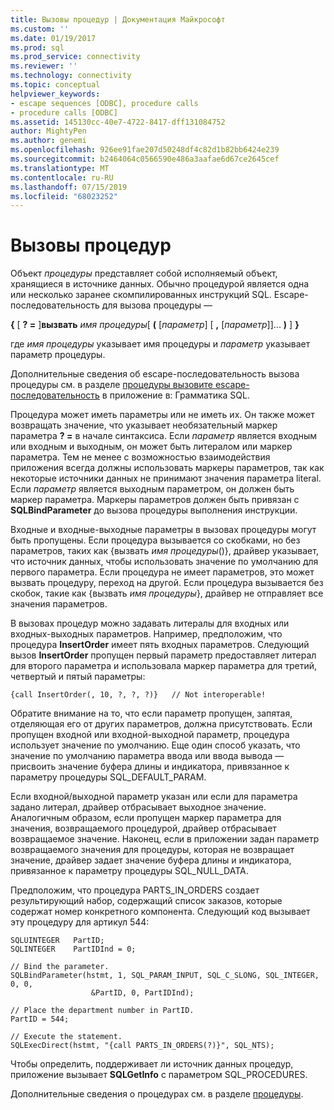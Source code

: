 ```yaml
---
title: Вызовы процедур | Документация Майкрософт
ms.custom: ''
ms.date: 01/19/2017
ms.prod: sql
ms.prod_service: connectivity
ms.reviewer: ''
ms.technology: connectivity
ms.topic: conceptual
helpviewer_keywords:
- escape sequences [ODBC], procedure calls
- procedure calls [ODBC]
ms.assetid: 145130cc-40e7-4722-8417-dff131084752
author: MightyPen
ms.author: genemi
ms.openlocfilehash: 926ee91fae207d50248df4c82d1b82bb6424e239
ms.sourcegitcommit: b2464064c0566590e486a3aafae6d67ce2645cef
ms.translationtype: MT
ms.contentlocale: ru-RU
ms.lasthandoff: 07/15/2019
ms.locfileid: "68023252"
---
```

# <a name="procedure-calls"></a>Вызовы процедур
Объект *процедуры* представляет собой исполняемый объект, хранящиеся в источнике данных. Обычно процедурой является одна или несколько заранее скомпилированных инструкций SQL. Escape-последовательность для вызова процедуры —  
  
 **{** [ **? =** ]**вызвать** *имя процедуры*[ **(** [*параметр*] [ **,** [*параметр*]]... **)** ] **}**  
  
 где *имя процедуры* указывает имя процедуры и *параметр* указывает параметр процедуры.  
  
 Дополнительные сведения об escape-последовательность вызова процедуры см. в разделе [процедуры вызовите escape-последовательность](../../../odbc/reference/appendixes/procedure-call-escape-sequence.md) в приложение в: Грамматика SQL.  
  
 Процедура может иметь параметры или не иметь их. Он также может возвращать значение, что указывает необязательный маркер параметра **? =** в начале синтаксиса. Если *параметр* является входным или входным и выходным, он может быть литералом или маркер параметра. Тем не менее с возможностью взаимодействия приложения всегда должны использовать маркеры параметров, так как некоторые источники данных не принимают значения параметра literal. Если *параметр* является выходным параметром, он должен быть маркер параметра. Маркеры параметров должен быть привязан с **SQLBindParameter** до вызова процедуры выполнения инструкции.  
  
 Входные и входные-выходные параметры в вызовах процедуры могут быть пропущены. Если процедура вызывается со скобками, но без параметров, таких как {вызвать *имя процедуры*()}, драйвер указывает, что источник данных, чтобы использовать значение по умолчанию для первого параметра. Если процедура не имеет параметров, это может вызвать процедуру, переход на другой. Если процедура вызывается без скобок, такие как {вызвать *имя процедуры*}, драйвер не отправляет все значения параметров.  
  
 В вызовах процедур можно задавать литералы для входных или входных-выходных параметров. Например, предположим, что процедура **InsertOrder** имеет пять входных параметров. Следующий вызов **InsertOrder** пропущен первый параметр предоставляет литерал для второго параметра и использовала маркер параметра для третий, четвертый и пятый параметры:  
  
```  
{call InsertOrder(, 10, ?, ?, ?)}   // Not interoperable!  
```  
  
 Обратите внимание на то, что если параметр пропущен, запятая, отделяющая его от других параметров, должна присутствовать. Если пропущен входной или входной-выходной параметр, процедура использует значение по умолчанию. Еще один способ указать, что значение по умолчанию параметра ввода или ввода вывода — присвоить значение буфера длины и индикатора, привязанное к параметру процедуры SQL_DEFAULT_PARAM.  
  
 Если входной/выходной параметр указан или если для параметра задано литерал, драйвер отбрасывает выходное значение. Аналогичным образом, если пропущен маркер параметра для значения, возвращаемого процедурой, драйвер отбрасывает возвращаемое значение. Наконец, если в приложении задан параметр возвращаемого значения для процедуры, которая не возвращает значение, драйвер задает значение буфера длины и индикатора, привязанное к параметру процедуры SQL_NULL_DATA.  
  
 Предположим, что процедура PARTS_IN_ORDERS создает результирующий набор, содержащий список заказов, которые содержат номер конкретного компонента. Следующий код вызывает эту процедуру для артикул 544:  
  
```  
SQLUINTEGER   PartID;  
SQLINTEGER    PartIDInd = 0;  
  
// Bind the parameter.  
SQLBindParameter(hstmt, 1, SQL_PARAM_INPUT, SQL_C_SLONG, SQL_INTEGER, 0, 0,  
                  &PartID, 0, PartIDInd);  
  
// Place the department number in PartID.  
PartID = 544;  
  
// Execute the statement.  
SQLExecDirect(hstmt, "{call PARTS_IN_ORDERS(?)}", SQL_NTS);  
```  
  
 Чтобы определить, поддерживает ли источник данных процедур, приложение вызывает **SQLGetInfo** с параметром SQL_PROCEDURES.  
  
 Дополнительные сведения о процедурах см. в разделе [процедуры](../../../odbc/reference/develop-app/procedures-odbc.md).
